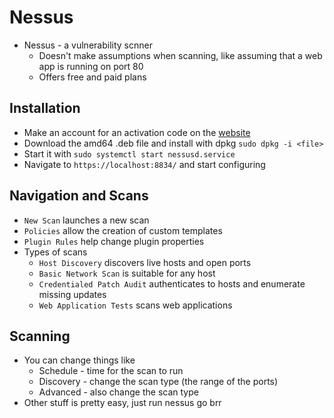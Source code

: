 # Nessus


- Nessus - a vulnerability scnner
    - Doesn't make assumptions when scanning, like assuming that a web app is running on port 80
    - Offers free and paid plans

## Installation
- Make an account for an activation code on the [website](https://www.tenable.com/products/nessus/nessus-essentials)
- Download the amd64 .deb file and install with dpkg `sudo dpkg -i <file>`
- Start it with `sudo systemctl start nessusd.service`
- Navigate to `https://localhost:8834/` and start configuring

## Navigation and Scans
- `New Scan` launches a new scan
- `Policies` allow the creation of custom templates
- `Plugin Rules` help change plugin properties
- Types of scans
    - `Host Discovery` discovers live hosts and open ports
    - `Basic Network Scan` is suitable for any host
    - `Credentialed Patch Audit` authenticates to hosts and enumerate missing updates
    - `Web Application Tests` scans web applications

## Scanning
- You can change things like
    - Schedule - time for the scan to run
    - Discovery - change the scan type (the range of the ports)
    - Advanced - also change the scan type
- Other stuff is pretty easy, just run nessus go brr
